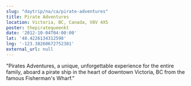 ```yaml
---
slug: "daytrip/na/ca/pirate-adventures"
title: Pirate Adventures
location: Victoria, BC, Canada, V8V 4X5
poster: thepiratequeenkt
date: '2012-10-04T04:00:00'
lat: '48.4226134312598'
lng: '-123.38260672752381'
external_url: null
---
```


"Pirates Adventures, a unique, unforgettable experience for the entire family, aboard a pirate ship in the heart of downtown Victoria, BC from the famous Fisherman's Wharf."
